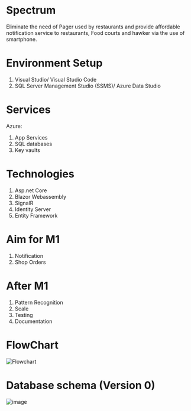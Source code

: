 # Spectrum
Eliminate the need of Pager used by restaurants and provide affordable notification service to restaurants, Food courts and hawker via the use of smartphone.

# Environment Setup
  1) Visual Studio/ Visual Studio Code
  2) SQL Server Management Studio (SSMS)/ Azure Data Studio

# Services
Azure:
  1) App Services
  2) SQL databases
  3) Key vaults

# Technologies
  1) Asp.net Core
  2) Blazor Webassembly
  3) SignalR
  4) Identity Server
  5) Entity Framework

# Aim for M1
  1) Notification 
  2) Shop Orders

# After M1
  1) Pattern Recognition 
  2) Scale
  3) Testing
  4) Documentation

# FlowChart
![Flowchart](https://user-images.githubusercontent.com/30100720/169247882-726e4d17-dbc8-4065-8ca2-1347e38662e6.png)

# Database schema (Version 0)
![image](https://user-images.githubusercontent.com/30100720/169005025-e57eb7d3-cbe4-4945-ae9f-2e87a2af4a91.png)
